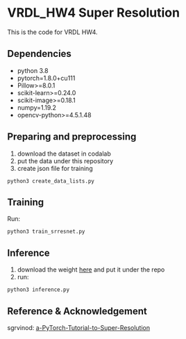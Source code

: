 # VRDL_HW4 Super Resolution
This is the code for VRDL HW4.

## Dependencies

- python 3.8
- pytorch=1.8.0+cu111
- Pillow>=8.0.1
- scikit-learn>=0.24.0
- scikit-image>=0.18.1
- numpy=1.19.2
- opencv-python>=4.5.1.48

## Preparing and preprocessing
1. download the dataset in codalab
2. put the data under this repository
3. create json file for training
```shell
python3 create_data_lists.py
```

## Training
Run:
```shell
python3 train_srresnet.py
```

## Inference
1. download the weight [here](https://drive.google.com/file/d/1g2T9TrEV55liutONJPFe1WbSuareis8a/view?usp=sharing) and put it under the repo
2. run:
```shell
python3 inference.py
```

## Reference & Acknowledgement
sgrvinod: [a-PyTorch-Tutorial-to-Super-Resolution](https://github.com/sgrvinod/a-PyTorch-Tutorial-to-Super-Resolution#tutorial-in-progress)
